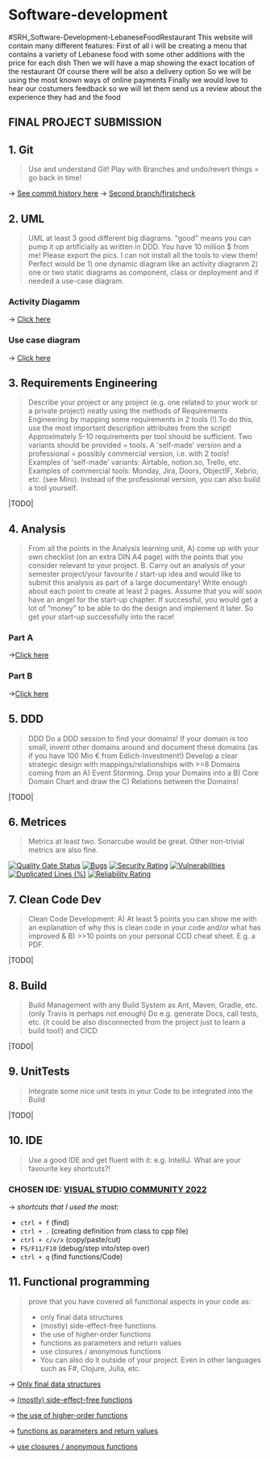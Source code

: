 # Software-development
#SRH_Software-Development-LebaneseFoodRestaurant
This website will contain many different features:
First of all i will be creating a menu that contains a variety of Lebanese food with some other additions with the price for each dish
Then we will have a map showing the exact location of the restaurant
Of course there will be also a delivery option
So we will be using the most known ways of online payments
Finally we would love to hear our costumers feedback so we will let them send us a review about the experience they had and the food

## FINAL PROJECT SUBMISSION

## 1. Git

>Use and understand Git! Play with Branches and undo/revert things = go back in time!

&rarr; [See commit history here](https://github.com/Majdhijazi/Software-development/commits?author=Majdhijazi)
&rarr; [Second branch/firstcheck](https://github.com/Majdhijazi/Software-development/commits/firstcheck)


## 2. UML 

>UML at least 3 good different big diagrams. "good" means you can pump it up artificially as written in DDD. You have 10 million $ from me! Please export the pics. I can not install all the tools to view them! Perfect would be 1) one dynamic diagram like an activity diagranm 2) one or two static diagrams as component, class or deployment and if needed a use-case diagram.
 ### Activity Diagamm 

&rarr; [Click here](https://github.com/Majdhijazi/Software-development/blob/main/client-side/beirutlife/Activity%20diagram.png)

### Use case diagram 

&rarr; [Click here](https://github.com/Majdhijazi/Software-development/blob/main/client-side/beirutlife/use%20case%20diagram.png)





## 3. Requirements Engineering

>Describe your project or any project (e.g. one related to your work or a private project) neatly using the methods of Requirements Engineering by mapping some requirements in 2 tools (!).To do this, use the most important description attributes from the script! Approximately 5-10 requirements per tool should be sufficient. Two variants should be provided = tools. A 'self-made' version and a professional = possibly commercial version, i.e. with 2 tools! Examples of 'self-made' variants: Airtable, notion.so, Trello, etc. Examples of commercial tools: Monday, Jira, Doors, ObjectIF, Xebrio, etc. (see Miro). Instead of the professional version, you can also build a tool yourself.

|TODO|

## 4. Analysis

>From all the points in the Analysis learning unit, A) come up with your own checklist (on an extra DIN A4 page) with the points that you consider relevant to your project. B. Carry out an analysis of your semester project/your favourite / start-up idea and would like to submit this analysis as part of a large documentary! Write enough about each point to create at least 2 pages. Assume that you will soon have an angel for the start-up chapter. If successful, you would get a lot of “money” to be able to do the design and implement it later. So get your start-up successfully into the race!

### Part A 
&rarr;[Click here](https://github.com/Majdhijazi/Software-development/blob/main/client-side/beirutlife/src/Analysis%20PDF%20part%20A.pdf)
### Part B
&rarr;[Click here](https://github.com/Majdhijazi/Software-development/blob/main/client-side/beirutlife/src/Part%20B.pdf)

## 5. DDD

>DDD Do a DDD session to find your domains! If your domain is too small, invent other domains around and document these domains (as if you have 100 Mio € from Edlich-Investment!) Develop a clear strategic design with mappings/relationships with >=8 Domains coming from an A) Event Storming. Drop your Domains into a B) Core Domain Chart and draw the C) Relations between the Domains!  

|TODO|

## 6. Metrices

>Metrics at least two. Sonarcube would be great. Other non-trivial metrics are also fine.

[![Quality Gate Status](https://sonarcloud.io/api/project_badges/measure?project=Majdhijazi_Software-development&metric=alert_status)](https://sonarcloud.io/summary/new_code?id=Majdhijazi_Software-development)
[![Bugs](https://sonarcloud.io/api/project_badges/measure?project=Majdhijazi_Software-development&metric=bugs)](https://sonarcloud.io/summary/new_code?id=Majdhijazi_Software-development)
[![Security Rating](https://sonarcloud.io/api/project_badges/measure?project=Majdhijazi_Software-development&metric=security_rating)](https://sonarcloud.io/summary/new_code?id=Majdhijazi_Software-development)
[![Vulnerabilities](https://sonarcloud.io/api/project_badges/measure?project=Majdhijazi_Software-development&metric=vulnerabilities)](https://sonarcloud.io/summary/new_code?id=Majdhijazi_Software-development)
[![Duplicated Lines (%)](https://sonarcloud.io/api/project_badges/measure?project=Majdhijazi_Software-development&metric=duplicated_lines_density)](https://sonarcloud.io/summary/new_code?id=Majdhijazi_Software-development)
[![Reliability Rating](https://sonarcloud.io/api/project_badges/measure?project=Majdhijazi_Software-development&metric=reliability_rating)](https://sonarcloud.io/summary/new_code?id=Majdhijazi_Software-development)


## 7. Clean Code Dev

>Clean Code Development: A) At least 5 points you can show me with an explanation of why this is clean code in your code and/or what has improved & B) >>10 points on your personal CCD cheat sheet. E.g. a PDF.

|TODO|

## 8. Build

>Build Management with any Build System as Ant, Maven, Gradle, etc. (only Travis is perhaps not enough) Do e.g. generate Docs, call tests, etc. (it could be also disconnected from the project just to learn a build tool!) and CICD

|TODO|

## 9. UnitTests

>Integrate some nice unit tests in your Code to be integrated into the Build

|TODO|

## 10. IDE

>Use a good IDE and get fluent with it: e.g. IntelliJ. What are your favourite key shortcuts?!

### CHOSEN IDE: [VISUAL STUDIO COMMUNITY 2022](https://visualstudio.microsoft.com/vs/community/)

&rarr; *shortcuts that I used the most*:
- ```ctrl + f``` (find)
- ```ctrl + .``` (creating definition from class to cpp file) 
- ```ctrl + c/v/x``` (copy/paste/cut)
- ```F5/F11/F10``` (debug/step into/step over)  
- ```ctrl + q``` (find functions/Code)

## 11. Functional programming

>prove that you have covered all functional aspects in your code as:
>- only final data structures
>- (mostly) side-effect-free functions
>- the use of higher-order functions
>- functions as parameters and return values
>- use closures / anonymous functions
>- You can also do it outside of your project. Even in other languages such as F#, Clojure, Julia, etc.


&rarr; [Only final data structures](https://github.com/Majdhijazi/Software-development/blob/a7613a9a329f8bc21c4b9079548ae333a2ebe938/client-side/beirutlife/src/functional%20programming.py#L1-L4)

&rarr; [(mostly) side-effect-free functions](https://github.com/Majdhijazi/Software-development/blob/a7613a9a329f8bc21c4b9079548ae333a2ebe938/client-side/beirutlife/src/functional%20programming.py#L12-L18)

&rarr; [the use of higher-order functions](https://github.com/Majdhijazi/Software-development/blob/a7613a9a329f8bc21c4b9079548ae333a2ebe938/client-side/beirutlife/src/functional%20programming.py#L23-L32)

&rarr; [functions as parameters and return values](https://github.com/Majdhijazi/Software-development/blob/a7613a9a329f8bc21c4b9079548ae333a2ebe938/client-side/beirutlife/src/functional%20programming.py#L34-L45)

&rarr; [use closures / anonymous functions](https://github.com/Majdhijazi/Software-development/blob/a7613a9a329f8bc21c4b9079548ae333a2ebe938/client-side/beirutlife/src/functional%20programming.py#L46-L49)

